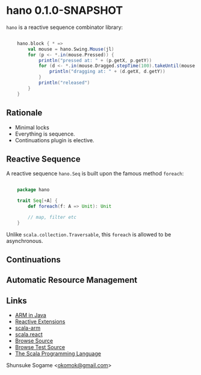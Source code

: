 
# hano 0.1.0-SNAPSHOT

`hano` is a reactive sequence combinator library:

```scala

    hano.block { * =>
        val mouse = hano.Swing.Mouse(jl)
        for (p <- *.in(mouse.Pressed)) {
            println("pressed at: " + (p.getX, p.getY))
            for (d <- *.in(mouse.Dragged.stepTime(100).takeUntil(mouse.Released))) {
                println("dragging at: " + (d.getX, d.getY))
            }
            println("released")
        }
    }

```

## Rationale

* Minimal locks
* Everything is sequence.
* Continuations plugin is elective.



## Reactive Sequence

A reactive sequence `hano.Seq` is built upon the famous method `foreach`:

```scala

    package hano

    trait Seq[+A] {
        def foreach(f: A => Unit): Unit

        // map, filter etc
    }

```

Unlike `scala.collection.Traversable`, this `foreach` is allowed to be asynchronous.




## Continuations



## Automatic Resource Management




## Links

* [ARM in Java]
* [Reactive Extensions]
* [scala-arm]
* [scala.react]
* [Browse Source]
* [Browse Test Source]
* [The Scala Programming Language]


Shunsuke Sogame <<okomok@gmail.com>>



[MIT License]: http://www.opensource.org/licenses/mit-license.php "MIT License"
[Browse Source]: http://github.com/okomok/hano/tree/master/src/main/scala/ "Browse Source"
[Browse Test Source]: http://github.com/okomok/hano/tree/master/src/test/scala/ "Browse Test Source"
[The Scala Programming Language]: http://www.scala-lang.org/ "The Scala Programming Language"
[scala.react]: http://lamp.epfl.ch/~imaier/ "scala.react"
[Reactive Extensions]: http://msdn.microsoft.com/en-us/devlabs/ee794896.aspx "Reactive Extensions"
[scala.Responder]: http://scala.sygneca.com/libs/responder "scala.Responder"
[scala.collection.Traversable]: http://www.scala-lang.org/archives/downloads/distrib/files/nightly/docs/library/scala/collection/Traversable.html "scala.collection.Traversable"
[scala-arm]: http://github.com/jsuereth/scala-arm "scala-arm"
[ARM in Java]: http://www.infoq.com/news/2010/08/arm-blocks "Automatic Resource Management in Java"

